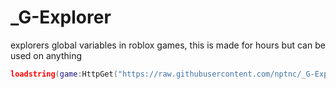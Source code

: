 # _G-Explorer
explorers global variables in roblox games, this is made for hours but can be used on anything
```lua
loadstring(game:HttpGet("https://raw.githubusercontent.com/nptnc/_G-Explorer/main/main.lua"))()
```
